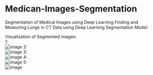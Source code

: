 # Medican-Images-Segmentation

Segmentation of Medical Images using Deep Learning
Finding and Measuring Lungs in CT Data using Deep Learning Segmentation Model:

Visualization of Segmented images:<br />
1:<br />
![image](https://user-images.githubusercontent.com/79148315/193888817-31f77b1f-449b-47b4-a882-7ea60fc4cced.png)
2:<br />
![image](https://user-images.githubusercontent.com/79148315/193888889-80444642-312f-4213-b5f6-bb76461a1cce.png)
3:<br />
![image](https://user-images.githubusercontent.com/79148315/193888978-cd65a3ff-1a57-4d4d-8108-a07c6b02cdba.png)
4:<br />
![image](https://user-images.githubusercontent.com/79148315/193889013-f495ca70-81d5-4006-827a-fabb3d0d3366.png)
5:<br />
![image](https://user-images.githubusercontent.com/79148315/193889053-92a81021-39b1-4a2d-86f6-3e67e5a1774b.png)

